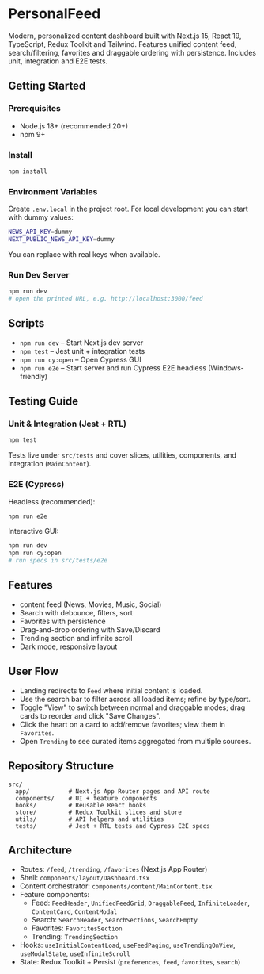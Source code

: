 # PersonalFeed
Modern, personalized content dashboard built with Next.js 15, React 19, TypeScript, Redux Toolkit and Tailwind. Features unified content feed, search/filtering, favorites and draggable ordering with persistence. Includes unit, integration and E2E tests.

## Getting Started

### Prerequisites
- Node.js 18+ (recommended 20+)
- npm 9+

### Install
```bash
npm install
```

### Environment Variables
Create `.env.local` in the project root. For local development you can start with dummy values:
```bash
NEWS_API_KEY=dummy
NEXT_PUBLIC_NEWS_API_KEY=dummy
```
You can replace with real keys when available.

### Run Dev Server
```bash
npm run dev
# open the printed URL, e.g. http://localhost:3000/feed
```

## Scripts
- `npm run dev` – Start Next.js dev server
- `npm test` – Jest unit + integration tests
- `npm run cy:open` – Open Cypress GUI
- `npm run e2e` – Start server and run Cypress E2E headless (Windows-friendly)

## Testing Guide

### Unit & Integration (Jest + RTL)
```bash
npm test
```
Tests live under `src/tests` and cover slices, utilities, components, and integration (`MainContent`).

### E2E (Cypress)
Headless (recommended):
```bash
npm run e2e
```
Interactive GUI:
```bash
npm run dev
npm run cy:open
# run specs in src/tests/e2e
```


## Features
- content feed (News, Movies, Music, Social)
- Search with debounce, filters, sort
- Favorites with persistence
- Drag-and-drop ordering with Save/Discard
- Trending section and infinite scroll
- Dark mode, responsive layout

## User Flow
- Landing redirects to `Feed` where initial content is loaded.
- Use the search bar to filter across all loaded items; refine by type/sort.
- Toggle "View" to switch between normal and draggable modes; drag cards to reorder and click "Save Changes".
- Click the heart on a card to add/remove favorites; view them in `Favorites`.
- Open `Trending` to see curated items aggregated from multiple sources.

## Repository Structure
```
src/
  app/           # Next.js App Router pages and API route
  components/    # UI + feature components
  hooks/         # Reusable React hooks
  store/         # Redux Toolkit slices and store
  utils/         # API helpers and utilities
  tests/         # Jest + RTL tests and Cypress E2E specs
```

## Architecture

- Routes: `/feed`, `/trending`, `/favorites` (Next.js App Router)
- Shell: `components/layout/Dashboard.tsx`
- Content orchestrator: `components/content/MainContent.tsx`
- Feature components:
  - Feed: `FeedHeader`, `UnifiedFeedGrid`, `DraggableFeed`, `InfiniteLoader`, `ContentCard`, `ContentModal`
  - Search: `SearchHeader`, `SearchSections`, `SearchEmpty`
  - Favorites: `FavoritesSection`
  - Trending: `TrendingSection`
- Hooks: `useInitialContentLoad`, `useFeedPaging`, `useTrendingOnView`, `useModalState`, `useInfiniteScroll`
- State: Redux Toolkit + Persist (`preferences`, `feed`, `favorites`, `search`)

